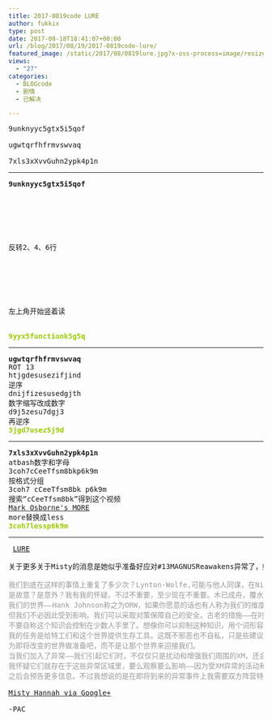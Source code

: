 ```yaml
---
title: 2017-0819code LURE
author: fukkix
type: post
date: 2017-08-18T18:41:07+00:00
url: /blog/2017/08/19/2017-0819code-lure/
featured_image: /static/2017/08/0819lure.jpg?x-oss-process=image/resize,m_fill,w_700,h_220
views:
  - "27"
categories:
  - BLOGcode
  - 剧情
  - 已解决

---
```

<pre>9unknyyc5gtx5i5qof

ugwtqrfhfrmvswvaq

7xls3xXvvGuhn2ypk4p1n
<!--more--></pre>

* * *

<pre><strong>9unknyyc5gtx5i5qof</strong>



<table border="0" cellpading="0" cellspacing="0"   >
  
  	
  
</table>

反转2、4、6行



<table border="0" cellpading="0" cellspacing="0"   >
  
  	
  
</table>

左上角开始竖着读


<span style="color: #99cc00;"><strong>9yyx5functionk5g5q</strong></span></pre>

* * *

<pre><strong>ugwtqrfhfrmvswvaq</strong>
ROT 13
htjgdesusezifjind
逆序
dnijfizesusedgjth
数字缩写改成数字
d9j5zesu7dgj3
再逆序
<span style="color: #99cc00;"><strong>3jgd7usez5j9d</strong></span></pre>

* * *

<pre><strong>7xls3xXvvGuhn2ypk4p1n
</strong>atbash数字和字母
3coh7cCeeTfsm8bkp6k9m
按格式分组
3coh7 cCeeTfsm8bk p6k9m
搜索“cCeeTfsm8bk”得到这个视频
<a href="https://www.youtube.com/watch?v=cCeeTfsm8bk">Mark Osborne's MORE</a>
more替换成less<strong>
<span style="color: #99cc00;">3coh7lessp6k9m</span></strong></pre>

* * *

<pre> <a href="http://investigate.ingress.com/2017/08/19/lure/">LURE

</a>关于更多关于Misty的消息是她似乎准备好应对#13MAGNUSReawakens异常了，她究竟要做什么？

<span style="color: #999999;">我们到底在这样的事情上重复了多少次？Lynton-Wolfe,可能与他人同谋，在Niantic打开了一个潘多拉盒。</span>
<span style="color: #999999;">是故意？是意外？我有我的怀疑，不过不重要，至少现在不重要。木已成舟，覆水难收。</span>
<span style="color: #999999;">我们的世界——Hank Johnson称之为ORW，如果你愿意的话也有人称为我们的维度节点——已经改变了，我们只得在这个结果下继续生活。</span>
<span style="color: #999999;">但我们不必因此受到影响。我们可以采取对策保障自己的安全。古老的措施——在时间的迷雾中被遗忘的一些东西——被归为禁忌的知识——被史书篡改的记载。但他们知道。他们把它藏在魔术师和远见者仍能知晓的地方。</span>
<span style="color: #999999;">不要自称这个知识会控制在少数人手里了。想像你可以抑制这种知识，用个词形容就像“魔力思维”，我也清楚我的魔力。</span>
<span style="color: #999999;">我的任务是给特工们和这个世界提供生存工具。这既不邪恶也不自私，只是些建议。But hey，I get the optics.</span>
<span style="color: #999999;">为即将改变的世界做准备吧，而不是让那个世界来迎接我们。</span>
<span style="color: #999999;">当我们加入了异常——我们引起它们时，不仅仅只是扰动和增强我们周围的XM，还会反过来影响到其他维度节点。我相信外星势力也注意到了这点。</span>
<span style="color: #999999;">我怀疑它们就存在于这些异常区域里，要么观察要么影响——因为受XM异常的活动和能量吸引着。</span>
<span style="color: #999999;">之后会预告更多信息。不过我想说的是在即将到来的异常事件上我需要双方阵营特工们的协助……两个阵营都会遇到一个非凡的良机，一个只能存于现在的……被五年前的事件剥皮拆骨分离的世界边界。</span>

<a href="https://plus.google.com/+MistyHannah/posts/c7jroAc6qdr">Misty Hannah via Google+</a>

-PAC</pre>